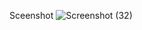 Sceenshot
![Screenshot (32)](https://github.com/user-attachments/assets/613cb3e0-3146-4e70-9ae6-9a3a4182031b)
